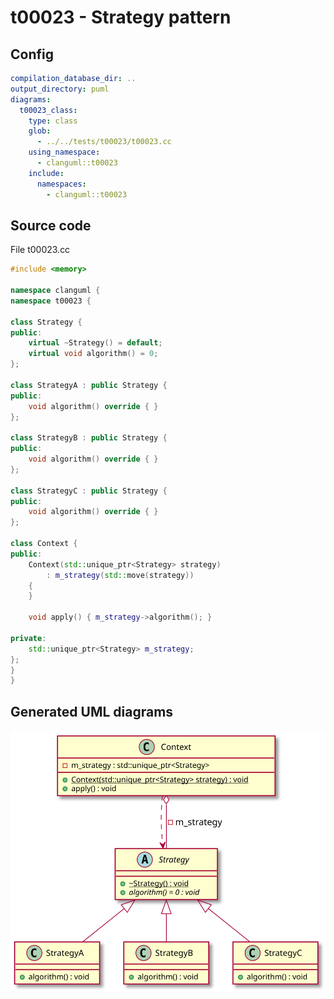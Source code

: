 # t00023 - Strategy pattern
## Config
```yaml
compilation_database_dir: ..
output_directory: puml
diagrams:
  t00023_class:
    type: class
    glob:
      - ../../tests/t00023/t00023.cc
    using_namespace:
      - clanguml::t00023
    include:
      namespaces:
        - clanguml::t00023

```
## Source code
File t00023.cc
```cpp
#include <memory>

namespace clanguml {
namespace t00023 {

class Strategy {
public:
    virtual ~Strategy() = default;
    virtual void algorithm() = 0;
};

class StrategyA : public Strategy {
public:
    void algorithm() override { }
};

class StrategyB : public Strategy {
public:
    void algorithm() override { }
};

class StrategyC : public Strategy {
public:
    void algorithm() override { }
};

class Context {
public:
    Context(std::unique_ptr<Strategy> strategy)
        : m_strategy(std::move(strategy))
    {
    }

    void apply() { m_strategy->algorithm(); }

private:
    std::unique_ptr<Strategy> m_strategy;
};
}
}

```
## Generated UML diagrams
![t00023_class](./t00023_class.svg "Strategy pattern")
